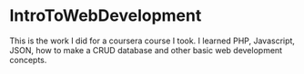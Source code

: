 # IntroToWebDevelopment

This is the work I did for a coursera course I took. I learned PHP, Javascript, JSON, how to make a CRUD database and other basic web development concepts.
